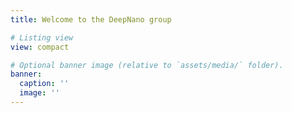```yaml
---
title: Welcome to the DeepNano group

# Listing view
view: compact

# Optional banner image (relative to `assets/media/` folder).
banner:
  caption: ''
  image: ''
---
```


